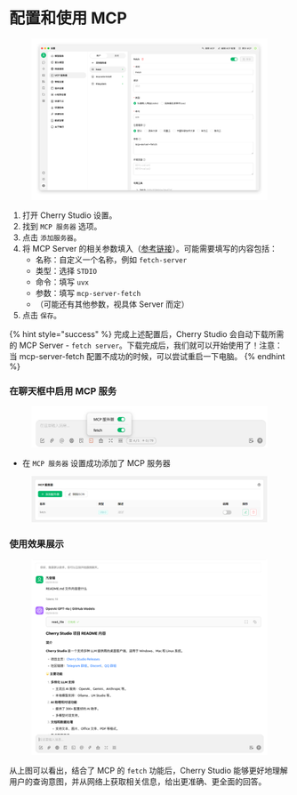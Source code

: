 # 配置和使用 MCP

<figure><img src="../../.gitbook/assets/image (8) (1).png" alt=""><figcaption></figcaption></figure>

1. 打开 Cherry Studio 设置。
2. 找到 `MCP 服务器` 选项。
3. 点击 `添加服务器`。
4. 将 MCP Server 的相关参数填入（[参考链接](https://github.com/modelcontextprotocol/servers/tree/main/src/fetch)）。可能需要填写的内容包括：
   * 名称：自定义一个名称，例如 `fetch-server`
   * 类型：选择 `STDIO`
   * 命令：填写 `uvx`
   * 参数：填写 `mcp-server-fetch`
   * （可能还有其他参数，视具体 Server 而定）
5. 点击 `保存`。

{% hint style="success" %}
完成上述配置后，Cherry Studio 会自动下载所需的 MCP Server - `fetch server`。下载完成后，我们就可以开始使用了！注意：当 mcp-server-fetch 配置不成功的时候，可以尝试重启一下电脑。
{% endhint %}

### 在聊天框中启用 MCP 服务

<figure><img src="../../.gitbook/assets/MCP-输入框按钮示例.png" alt=""><figcaption></figcaption></figure>

* 在 `MCP 服务器` 设置成功添加了 MCP 服务器

<figure><img src="../../.gitbook/assets/MCP服务器示例.png" alt=""><figcaption></figcaption></figure>

### **使用效果展示**

<figure><img src="../../.gitbook/assets/image (1) (1) (1) (1) (1) (1).png" alt=""><figcaption></figcaption></figure>

从上图可以看出，结合了 MCP 的 `fetch` 功能后，Cherry Studio 能够更好地理解用户的查询意图，并从网络上获取相关信息，给出更准确、更全面的回答。
